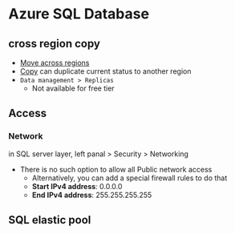 # Azure SQL Database


## cross region copy
- [Move across regions](https://learn.microsoft.com/en-us/azure/resource-mover/tutorial-move-region-sql#move-sql-server)
- [Copy](https://learn.microsoft.com/en-us/azure/azure-sql/database/database-copy?view=azuresql&tabs=azure-powershell) can duplicate current status to another region
- `Data management > Replicas`
  - Not available for free tier
## Access

### Network
in SQL server layer, left panal > Security > Networking
- There is no such option to allow all Public network access
   - Alternatively, you can add a special firewall rules to do that
   - **Start IPv4 address**: 0.0.0.0
   - **End IPv4 address**: 255.255.255.255

## SQL elastic pool

